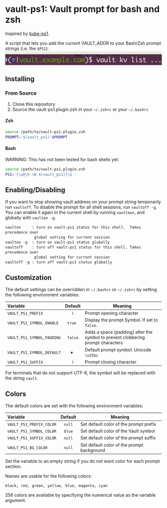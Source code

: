 vault-ps1: Vault prompt for bash and zsh
============================================
Inspired by [kube-ps1](https://github.com/jonmosco/kube-ps1).

A script that lets you add the current VAULT_ADDR to your Bash/Zsh prompt strings (i.e. the `$PS1`).
![sample](./sample.png)


## Installing

### From Source

1. Clone this repository
2. Source the vault-ps1.plugin.zsh in your `~/.zshrc` or your `~/.bashrc`

#### Zsh
```sh
source /path/to/vault-ps1.plugin.zsh
PROMPT='$(vault_ps1)'$PROMPT
```
#### Bash
WARNING: This has not been tested for bash shells yet.
```sh
source /path/to/vault-ps1.plugin.zsh
PS1='[\u@\h \W $(vault_ps1)]\$ '
```

## Enabling/Disabling

If you want to stop showing vault address on your prompt string temporarily
run `vaultoff`. To disable the prompt for all shell sessions, run `vaultoff -g`.
You can enable it again in the current shell by running `vaulteon`, and globally
with `vaulton -g`.

```
vaulton     : turn on vault-ps1 status for this shell.  Takes precedence over
             global setting for current session
vaulton -g  : turn on vault-ps1 status globally
vaultoff    : turn off vault-ps1 status for this shell. Takes precedence over
             global setting for current session
vaultoff -g : turn off vault-ps1 status globally
```

## Customization

The default settings can be overridden in `~/.bashrc` or `~/.zshrc` by setting
the following environment variables:

| Variable | Default | Meaning |
| :------- | :-----: | ------- |
| `VAULT_PS1_PREFIX` | `(` | Prompt opening character  |
| `VAULT_PS1_SYMBOL_ENABLE` | `true ` | Display the prompt Symbol. If set to `false`. |
| `VAULT_PS1_SYMBOL_PADDING` | `false` | Adds a space (padding) after the symbol to prevent clobbering prompt characters |
| `VAULT_PS1_SYMBOL_DEFAULT` | `▼ ` | Default prompt symbol. Unicode `\u25bc` |
| `VAULT_PS1_SUFFIX` | `)` | Prompt closing character |

For terminals that do not support UTF-8, the symbol will be replaced with the
string `vault`.

## Colors

The default colors are set with the following environment variables:

| Variable | Default | Meaning |
| :------- | :-----: | ------- |
| `VAULT_PS1_PREFIX_COLOR` | `null` | Set default color of the prompt prefix |
| `VAULT_PS1_SYMBOL_COLOR` | `blue` | Set default color of the Vault symbol |
| `VAULT_PS1_SUFFIX_COLOR` | `null` | Set default color of the prompt suffix |
| `VAULT_PS1_BG_COLOR` | `null` | Set default color of the prompt background |

Set the variable to an empty string if you do not want color for each
prompt section:

Names are usable for the following colors:

```
black, red, green, yellow, blue, magenta, cyan
```

256 colors are available by specifying the numerical value as the variable
argument.
